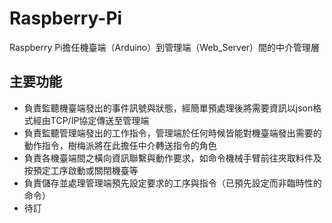 # Raspberry-Pi
Raspberry Pi擔任機臺端（Arduino）到管理端（Web_Server）間的中介管理層

## 主要功能
* 負責監聽機臺端發出的事件訊號與狀態，經簡單預處理後將需要資訊以json格式經由TCP/IP協定傳送至管理端
* 負責監聽管理端發出的工作指令，管理端於任何時候皆能對機臺端發出需要的動作指令，樹梅派將在此擔任中介轉送指令的角色
* 負責各機臺端間之橫向資訊聯繫與動作要求，如命令機械手臂前往夾取料件及按預定工序啟動或關閉機臺等
* 負責儲存並處理管理端預先設定要求的工序與指令（已預先設定而非臨時性的命令）
* 待訂
